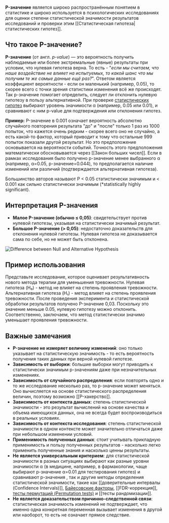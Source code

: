 **P-значение** является широко распространённым понятием в статистике и широко используется в психологических исследованиях для оценки степени статистической значимости результатов исследований и проверки этим [[Статистическая гипотеза|статистических гипотез]].

## Что такое P-значение?

**P-значение** (от англ. _p-value_) — это вероятность получить наблюдаемые или более экстремальные (явные) результаты при условии, что нулевая гипотеза верна. То есть - "*если мы считаем, что наше воздействие не влияет на испытуемых, то какой шанс что мы получим те же самые данные ещё раз?*". Ответом является коэффициент вероятности - если он маленький (например, 0.05), то скорее всего с точки зрения статистики изменения всё же происходят. Так p-значение помогает определить, следует ли отклонить нулевую гипотезу в пользу альтернативной.
При проверке [статистических гипотез](Статистические%20методы/Статистическая%20гипотеза) выбирают уровень значимости α (например, 0.05 или 0.01), и сравнивают с ним p-value для подтверждения или отклонения гипотез.

**Пример:**
P-значение в 0.001 означает вероятность абсолютно случайного повторения результата "до" и "после" только 1 раз из 1000 попыток, что кажется очень редким - скорее всего оно не случайно, а есть какой-то фактор, который приводит к тому что остальные 999 попыток показали другой результат. Но это предположение основывается на вероятности событий. Точность этого предположения математически обосновывается через [[Закон больших чисел]].
Если в рамках исследования было получено p-значение менее выбранного α (например, α=0.05, p-значение=0.044), то предполагается наличие изменений или различий (подтверждается альтернативная гипотеза).

Большинство авторов называют P < 0.05 статистически значимым и < 0.001 как сильно статистически значимым (*statistically highly significant).


## Интерпретация P-значения

- **Малое P-значение (обычно ≤ 0,05)**: свидетельствует против нулевой гипотезы, указывая на статистически значимый результат.
- **Большое P-значение (> 0,05)**: недостаточно доказательств для отклонения нулевой гипотезы. Нулевая гипотеза не доказывается сама по себе, но не может быть отклонена.


![Difference between Null and Alternative Hypothesis](Difference%20between%20Null%20and%20Alternative%20Hypothesis.png)


## Пример использования

Представьте исследование, которое оценивает результативность нового метода терапии для уменьшения тревожности.
Нулевая гипотеза (H₀) - метод не влияет на степень проявления тревожности.
Альтернативная гипотеза (H₁) - метод влияет на  степень проявления тревожности.
После проведения эксперимента и статистической обработки результатов получено P-значение 0,03. Поскольку это значение меньше 0.05, нулевую гипотезу можно отклонить. Соответственно, заключаем, что метод статистически значимо уменьшает проявления тревожности.

## Важные замечания

- **P-значение не измеряет величину изменений**: оно только указывает на статистическую значимость - то есть вероятность получения таких данных при верной нулевой гипотезе.
- **Зависимость от выборки**: большие выборки могут приводить к статистически значимым p-значениям даже при незначительных изменениях.
- **Зависимость от случайного распределения**: если повторять одно и то же исследование несколько раз, то p-значение может меняться. Оно вычисляется на основе статистического распределения величин, поэтому возможно [[P-хакерство]].
- **Зависимость от контекста данных**: степень статистической значимости - это результат вычислений на основе качества и объема имеющихся данных, она не всегда будет воспроизводиться в реальных условиях.
- **Зависимость от контекста исследования**: степень статистической значимости в одном контексте может значительно отличаться даже при небольшом изменении условий.
- **Применимость полученных данных**: стоит учитывать прикладную применимость и пользу полученных результатов - насколько легко применить полученные знания и насколько ценны результаты.
- **Не является универсальным критерием**: для статистической значимости в разных ситуациях выбирают как разные уровни значимости α (в медицине, например, в фармакологии, чаще выбирают p-значение  α=0.01 для тестирования гипотез) и сравнивают p-значения , так и другие методы определения статистической значимости, такие как [[доверительные интервалы (Confidence Intervals)]], [Байесовские факторы](в%20работе/Фактор%20Байеса%20(BF)), [[FDR-коррекция]], [тесты пермутаций (Permutation tests)](Тест%20пермутаций.md) и [[тесты рандомизации]].
- **Не является доказательством причинно-следственной связи**: статистическая значимость изменений не подтверждает, что именно одна конкретная переменная вызывает изменения в другой или наоборот, то есть не означает прямое следствие.
